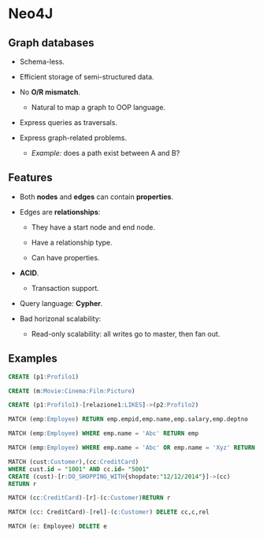 



# Neo4J

## Graph databases

* Schema-less.

* Efficient storage of semi-structured data.

* No **O/R mismatch**.

    * Natural to map a graph to OOP language.

* Express queries as traversals.

* Express graph-related problems.

    * *Example:* does a path exist between A and B?

## Features

* Both **nodes** and **edges** can contain **properties**.

* Edges are **relationships**:

    * They have a start node and end node.

    * Have a relationship type.

    * Can have properties.

* **ACID**.
    
    * Transaction support.

* Query language: **Cypher**.

* Bad horizonal scalability:

    * Read-only scalability: all writes go to master, then fan out.

## Examples

```sql
CREATE (p1:Profilo1)

CREATE (m:Movie:Cinema:Film:Picture)

CREATE (p1:Profilo1)-[relazione1:LIKES]->(p2:Profilo2)

MATCH (emp:Employee) RETURN emp.empid,emp.name,emp.salary,emp.deptno

MATCH (emp:Employee) WHERE emp.name = 'Abc' RETURN emp

MATCH (emp:Employee) WHERE emp.name = 'Abc' OR emp.name = 'Xyz' RETURN emp

MATCH (cust:Customer),(cc:CreditCard)
WHERE cust.id = "1001" AND cc.id= "5001" 
CREATE (cust)-[r:DO_SHOPPING_WITH{shopdate:"12/12/2014"}]->(cc) 
RETURN r

MATCH (cc:CreditCard)-[r]-(c:Customer)RETURN r 

MATCH (cc: CreditCard)-[rel]-(c:Customer) DELETE cc,c,rel

MATCH (e: Employee) DELETE e
```